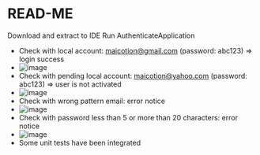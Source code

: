 # READ-ME
Download and extract to IDE
Run AuthenticateApplication
* Check with local account: maicotion@gmail.com (password: abc123) => login success
* ![image](https://github.com/prefess/user-authen/assets/56514617/35bd3321-6bc0-4f74-8c4a-fad7b8f045f5)
* Check with pending local account: maicotion@yahoo.com (password: abc123) => user is not activated
* ![image](https://github.com/prefess/user-authen/assets/56514617/47501ee1-5f83-4112-8aa9-09e35cb42413)
* Check with wrong pattern email: error notice
* ![image](https://github.com/prefess/user-authen/assets/56514617/dff104b8-8630-4adb-923d-656798b21f83)
* Check with password less than 5 or more than 20 characters: error notice
* ![image](https://github.com/prefess/user-authen/assets/56514617/974a1cca-eecd-4d23-8926-e84d9dc3168b)
* Some unit tests have been integrated 
